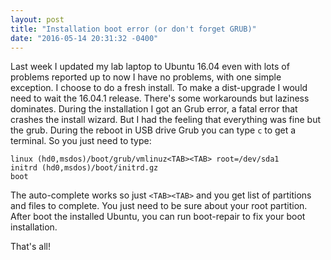 ```yaml
---
layout: post
title: "Installation boot error (or don't forget GRUB)"
date: "2016-05-14 20:31:32 -0400"
---
```


Last week I updated my lab laptop to Ubuntu 16.04 even with lots of problems reported up to now I have no problems, with one simple exception.
I choose to do a fresh install. To make a dist-upgrade I would need to wait the 16.04.1 release. There's some workarounds but laziness dominates.
During the installation I got an Grub error, a fatal error that crashes the install wizard. But I had the feeling that everything was fine but the grub.
During the reboot in USB drive Grub you can type `c` to get a terminal. So you just need to type:

    linux (hd0,msdos)/boot/grub/vmlinuz<TAB><TAB> root=/dev/sda1
    initrd (hd0,msdos)/boot/initrd.gz
    boot

The auto-complete works so just `<TAB><TAB>` and you get list of partitions and files to complete. You just need to be sure about your root partition.
After boot the installed Ubuntu, you can run boot-repair to fix your boot installation.

That's all!
